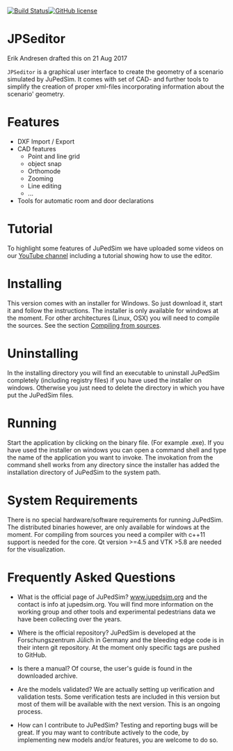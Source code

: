 [![Build Status](https://gitlab.version.fz-juelich.de/jupedsim/jpseditor/badges/develop/build.svg)](https://gitlab.version.fz-juelich.de/JuPedSim/jpseditor/pipelines)[![GitHub license](https://img.shields.io/badge/license-GPL-blue.svg)](https://raw.githubusercontent.com/JuPedSim/jpscore/master/LICENSE)

JPSeditor
====================


Erik Andresen drafted this on 21 Aug 2017

`JPSeditor` is a graphical user interface to create the geometry of a scenario simulated by JuPedSim. It comes with set of CAD- and further tools to simplify the creation of proper xml-files 
incorporating information about the scenario' geometry.


Features
========

- DXF Import / Export
- CAD features
	- Point and line grid
	- object snap
	- Orthomode
	- Zooming 
	- Line editing
	- ...
- Tools for automatic room and door declarations


Tutorial
========

To highlight some features of JuPedSim we have uploaded some videos on our [YouTube channel](https://www.youtube.com/channel/UCKS8w8CUClHEeN4K1SUSMBA) including a tutorial showing how to use the editor.


Installing
==========

This version comes with an installer for Windows. So just download it, start it and follow the instructions. The installer is only available for windows at the moment. For other architectures (Linux, OSX) you will need to compile the sources. See the section [Compiling from sources](#compiling-from-sources).


Uninstalling
============

In the installing directory you will find an executable to uninstall JuPedSim completely (including registry files) if you have used the installer on windows. Otherwise you just need to delete the directory in which you have put the JuPedSim files.

Running
=======

Start the application by clicking on the binary file. (For example .exe). If you have used the installer on windows you can open a command shell and type the name of the application you want to invoke. The invokation from the command shell works from any directory since the installer has added the installation directory of JuPedSim to the system path.

System Requirements
==============

There is no special hardware/software requirements for running JuPedSim. 
The distributed binaries however, are only available for windows at the moment. 
For compiling from sources you need a compiler with c++11 support is needed for the core. 
Qt version >=4.5 and VTK >5.8 are needed for the visualization.



Frequently Asked Questions
===========================

- What is the official page of JuPedSim?
www.jupedsim.org and the contact is info at jupedsim.org. You will find more information on the working group and other tools and experimental pedestrians data we have been collecting over the years.

- Where is the official repository?
JuPedSim is developed at the Forschungszentrum Jülich in Germany and the bleeding edge code is in their intern git repository. At the moment only specific tags are pushed to GitHub.

- Is there a manual?
Of course, the user's guide is found in the downloaded archive.

- Are the models validated?
We are actually setting up verification and validation tests. Some verification tests are included in this version but most of them will be available with the next version. This is an ongoing process.

- How can I contribute to JuPedSim?
Testing and reporting bugs will be great. If you may want to contribute actively to the code, by implementing new models and/or features, you are welcome to do so.
